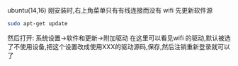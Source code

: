 ubuntu(14,16) 刚安装时,右上角菜单只有有线连接而没有 wifi
先更新软件源
```bash
sudo apt-get update
```
然后打开:
系统设置->软件和更新->附加驱动 
在这里可以看见wifi 的驱动,默认被选了不使用设备,把这个设置改成使用XXX的驱动源码,保存,然后注销重新登录就可以了

